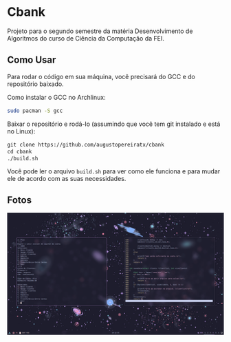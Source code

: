 # Cbank

Projeto para o segundo semestre da matéria Desenvolvimento de Algoritmos do curso de Ciência da Computação da FEI.
## Como Usar

Para rodar o código em sua máquina, você precisará do GCC e do repositório baixado.

Como instalar o GCC no Archlinux:

```bash
sudo pacman -S gcc
```

Baixar o repositório e rodá-lo (assumindo que você tem git instalado e está no Linux):

```
git clone https://github.com/augustopereiratx/cbank
cd cbank
./build.sh
```
Você pode ler o arquivo `build.sh` para ver como ele funciona e para mudar ele de acordo com as suas necessidades.
## Fotos

![Foto do meu desktop com o programa rodando no terminal Alacritty](assets/desktop.png)
